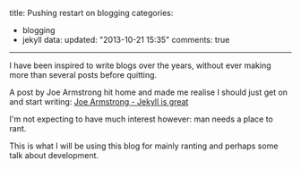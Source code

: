 title: Pushing restart on blogging
categories:
  - blogging
  - jekyll
data:
  updated: "2013-10-21 15:35"
  comments: true
---
I have been inspired to write blogs over the years, without ever making more than several posts before quitting.

A post by Joe Armstrong hit home and made me realise I should just get on and start writing:
[Joe Armstrong - Jekyll is great](http://joearms.github.io/2013/03/28/jekyll-is-great.html)

I'm not expecting to have much interest however: man needs a place to rant.

This is what I will be using this blog for mainly ranting and perhaps some talk about development.
